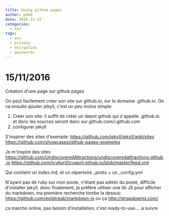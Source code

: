 ```yaml
---
title: Using github pages
author: pdem
date: 2016-11-15
categories:
  - xxx
tags:
  - xxx
  - privacy
  - encryption
  - passwords
---
```


15/11/2016
==========

Création d'une page sur github pages

On peut facilement créer son site sur github.io, sur le domaine <username>.github.io. On va ensuite ajouter jekyll, c'est un peu moins simple:

 1. Créer son site: il suffit de créer un depot github qui s'appelle <username>.github.io et donc les sources seront donc sur github.com/<username>/<username>.github.com
 2. configurer jekyll

 S'inspirer des sites d'exemple:
 https://github.com/jekyll/jekyll/wiki/sites
 https://github.com/showcases/github-pages-examples


 Je m'inspire des sites
 https://github.com/UndiscoveredAttractions/undiscoveredattractions.github.io
 https://github.com/IcyApril/icyapril.github.io/blob/master/feed.xml


 Qui contient un index.md, et un répertoire _posts + un _config.yml

 N'ayant pas de ruby sur mon poste, n'étant pas admin du poste, difficile d'installer jekyll, donc finalement, je préfère utiliser une lib JS pour afficher du markdown, ma première recherche tombe la dessus:
 https://github.com/evilstreak/markdown-js
 ou ça
 http://strapdownjs.com/


 ça marche online, pas besoin d'installation, c'est ready-to-use.... à suivre

